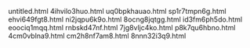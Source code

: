untitled.html
4ihvilo3huo.html
uq0bpkhauao.html
sp1r7tmpn6g.html
ehvi649fgt8.html
ni2jqpu6k9o.html
8ocng8jqtgg.html
id3fm6ph5do.html
eoociq1mqq.html
rnbskd47nf.html
7jg8vljc4ko.html
p8k7qu6hbno.html
4cm0vblna9.html
cm2h8nf7am8.html
8nnn32i3q9.html